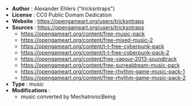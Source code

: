 - **Author** : Alexander Ehlers ("tricksntraps")  
- **License** : CC0 Public Domain Dedication  
- **Website** : https://opengameart.org/users/tricksntraps  
- **Sources** : https://opengameart.org/users/tricksntraps  
  * https://opengameart.org/content/free-music-pack  
  * https://opengameart.org/content/free-mixed-music-2  
  * https://opengameart.org/content/t-t-free-cyberpunk-pack  
  * https://opengameart.org/content/t-t-free-cyberpunk-pack-2  
  * https://opengameart.org/content/free-vapour-2013-soundtrack  
  * https://opengameart.org/content/free-surrealdream-music-pack  
  * https://opengameart.org/content/free-rhythm-game-music-pack-1  
  * https://opengameart.org/content/free-rhythm-game-music-pack-2  
- **Type** : music
- **Modifications** :
  - music converted by MechatronicBeing